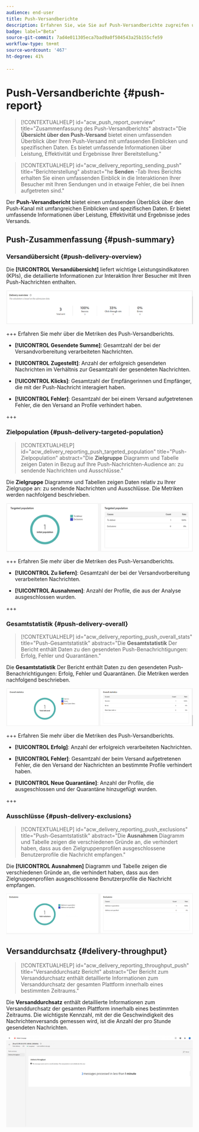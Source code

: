 ```yaml
---
audience: end-user
title: Push-Versandberichte
description: Erfahren Sie, wie Sie auf Push-Versandberichte zugreifen und diese verwenden können
badge: label="Beta"
source-git-commit: 7ad4e011305eca7bad9a0f504543a25b155cfe59
workflow-type: tm+mt
source-wordcount: '467'
ht-degree: 41%

---
```


# Push-Versandberichte {#push-report}

>[!CONTEXTUALHELP]
>id="acw_push_report_overview"
>title="Zusammenfassung des Push-Versandberichts"
>abstract="Die **Übersicht über den Push-Versand** bietet einen umfassenden Überblick über Ihren Push-Versand mit umfassenden Einblicken und spezifischen Daten. Es bietet umfassende Informationen über Leistung, Effektivität und Ergebnisse Ihrer Bereitstellung."

>[!CONTEXTUALHELP]
>id="acw_delivery_reporting_sending_push"
>title="Berichterstellung"
>abstract="he **Senden** -Tab Ihres Berichts erhalten Sie einen umfassenden Einblick in die Interaktionen Ihrer Besucher mit Ihren Sendungen und in etwaige Fehler, die bei ihnen aufgetreten sind."

Der **Push-Versandbericht** bietet einen umfassenden Überblick über den Push-Kanal mit umfangreichen Einblicken und spezifischen Daten. Er bietet umfassende Informationen über Leistung, Effektivität und Ergebnisse jedes Versands.

## Push-Zusammenfassung {#push-summary}

### Versandübersicht {#push-delivery-overview}

Die **[!UICONTROL Versandübersicht]** liefert wichtige Leistungsindikatoren (KPIs), die detaillierte Informationen zur Interaktion Ihrer Besucher mit Ihren Push-Nachrichten enthalten.

![](assets/reporting_push_3.png)

+++ Erfahren Sie mehr über die Metriken des Push-Versandberichts.

* **[!UICONTROL Gesendete Summe]**: Gesamtzahl der bei der Versandvorbereitung verarbeiteten Nachrichten.

* **[!UICONTROL Zugestellt]**: Anzahl der erfolgreich gesendeten Nachrichten im Verhältnis zur Gesamtzahl der gesendeten Nachrichten.

* **[!UICONTROL Klicks]**: Gesamtzahl der Empfängerinnen und Empfänger, die mit der Push-Nachricht interagiert haben.

* **[!UICONTROL Fehler]**: Gesamtzahl der bei einem Versand aufgetretenen Fehler, die den Versand an Profile verhindert haben.

+++

### Zielpopulation {#push-delivery-targeted-population}


>[!CONTEXTUALHELP]
>id="acw_delivery_reporting_push_targeted_population"
>title="Push-Zielpopulation"
>abstract="Die **Zielgruppe** Diagramm und Tabelle zeigen Daten in Bezug auf Ihre Push-Nachrichten-Audience an: zu sendende Nachrichten und Ausschlüsse."

Die **Zielgruppe** Diagramme und Tabellen zeigen Daten relativ zu Ihrer Zielgruppe an: zu sendende Nachrichten und Ausschlüsse. Die Metriken werden nachfolgend beschrieben.

![](assets/reporting_push_4.png)

+++ Erfahren Sie mehr über die Metriken des Push-Versandberichts.

* **[!UICONTROL Zu liefern]**: Gesamtzahl der bei der Versandvorbereitung verarbeiteten Nachrichten.

* **[!UICONTROL Ausnahmen]**: Anzahl der Profile, die aus der Analyse ausgeschlossen wurden.

+++

### Gesamtstatistik {#push-delivery-overall}


>[!CONTEXTUALHELP]
>id="acw_delivery_reporting_push_overall_stats"
>title="Push-Gesamtstatistik"
>abstract="Die **Gesamtstatistik** Der Bericht enthält Daten zu den gesendeten Push-Benachrichtigungen: Erfolg, Fehler und Quarantänen."

Die **Gesamtstatistik** Der Bericht enthält Daten zu den gesendeten Push-Benachrichtigungen: Erfolg, Fehler und Quarantänen. Die Metriken werden nachfolgend beschrieben.

![](assets/reporting_push_5.png)

+++ Erfahren Sie mehr über die Metriken des Push-Versandberichts.

* **[!UICONTROL Erfolg]**: Anzahl der erfolgreich verarbeiteten Nachrichten.

* **[!UICONTROL Fehler]**: Gesamtzahl der beim Versand aufgetretenen Fehler, die den Versand der Nachrichten an bestimmte Profile verhindert haben.

* **[!UICONTROL Neue Quarantäne]**: Anzahl der Profile, die ausgeschlossen und der Quarantäne hinzugefügt wurden.

+++

### Ausschlüsse {#push-delivery-exclusions}


>[!CONTEXTUALHELP]
>id="acw_delivery_reporting_push_exclusions"
>title="Push-Gesamtstatistik"
>abstract="Die **Ausnahmen** Diagramm und Tabelle zeigen die verschiedenen Gründe an, die verhindert haben, dass aus den Zielgruppenprofilen ausgeschlossene Benutzerprofile die Nachricht empfangen."

Die **[!UICONTROL Ausnahmen]** Diagramm und Tabelle zeigen die verschiedenen Gründe an, die verhindert haben, dass aus den Zielgruppenprofilen ausgeschlossene Benutzerprofile die Nachricht empfangen.

![](assets/reporting_push_6.png)

## Versanddurchsatz {#delivery-throughput}

>[!CONTEXTUALHELP]
>id="acw_delivery_reporting_throughput_push"
>title="Versanddurchsatz Bericht"
>abstract="Der Bericht zum Versanddurchsatz enthält detaillierte Informationen zum Versanddurchsatz der gesamten Plattform innerhalb eines bestimmten Zeitraums."

Die **Versanddurchsatz** enthält detaillierte Informationen zum Versanddurchsatz der gesamten Plattform innerhalb eines bestimmten Zeitraums. Die wichtigste Kennzahl, mit der die Geschwindigkeit des Nachrichtenversands gemessen wird, ist die Anzahl der pro Stunde gesendeten Nachrichten.

![](assets/reporting_push_2.png)

